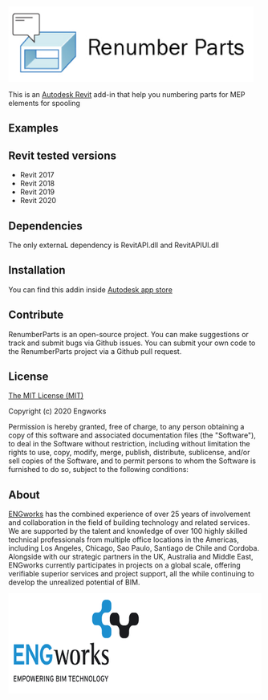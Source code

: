 [<img src="https://github.com/ENGworks-DEV/RenumberParts/blob/master/RenumberParts/Resources/LogoAndName-01.jpg" width="487.5" height="150">](https://engworks.com/renumber-parts/)

This is an [Autodesk Revit](https://www.autodesk.com/products/revit/overview) add-in that help you numbering parts for MEP elements for spooling

## Examples


## Revit tested versions

* Revit 2017
* Revit 2018
* Revit 2019
* Revit 2020

## Dependencies

The only externaL dependency is RevitAPI.dll and RevitAPIUI.dll

## Installation

You can find this addin inside [Autodesk app store](https://apps.autodesk.com/RVT/en/Detail/Index?id=6406217177150473185&appLang=en&os=Win64)

## Contribute ##

RenumberParts is an open-source project. You can make suggestions or track and submit bugs via Github issues.  You can submit your own code to the RenumberParts project via a Github pull request.

## License ##

[The MIT License (MIT)](https://github.com/ENGworks-DEV/RenumberParts/blob/master/LICENSE)

Copyright (c) 2020 Engworks

Permission is hereby granted, free of charge, to any person obtaining a copy of this software and associated documentation files (the "Software"), to deal in the Software without restriction, including without limitation the rights to use, copy, modify, merge, publish, distribute, sublicense, and/or sell copies of the Software, and to permit persons to whom the Software is furnished to do so, subject to the following conditions:

## About ##

[ENGworks](https://engworks.com/) has the combined experience of over 25 years of involvement and collaboration in the field of building technology and related services. We are supported by the talent and knowledge of over 100 highly skilled technical professionals from multiple office locations in the Americas, including Los Angeles, Chicago, Sao Paulo, Santiago de Chile and Cordoba. Alongside with our strategic partners in the UK, Australia and Middle East, ENGworks currently participates in projects on a global scale, offering verifiable superior services and project support, all the while continuing to develop the unrealized potential of BIM.

[<img src="https://github.com/ENGworks-DEV/RenumberParts/blob/master/RenumberParts/Resources/EngLogo-01.png" width="650" height="200">](https://engworks.com/)
